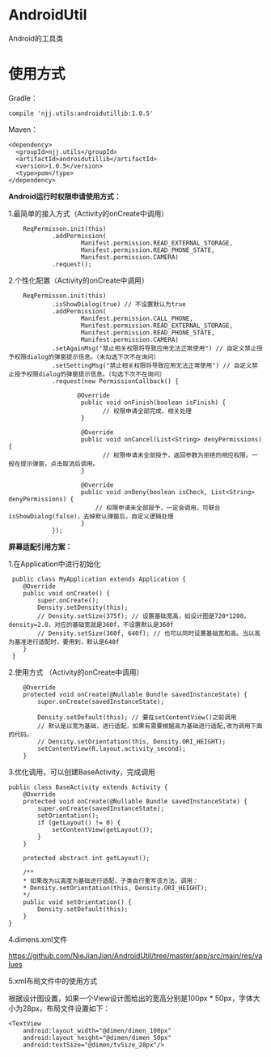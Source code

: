 # AndroidUtil
Android的工具类

# 使用方式

Gradle：

    compile 'njj.utils:androidutillib:1.0.5'

Maven：

    <dependency>
      <groupId>njj.utils</groupId>
      <artifactId>androidutillib</artifactId>
      <version>1.0.5</version>
      <type>pom</type>
    </dependency>


**Android运行时权限申请使用方式：**

1.最简单的接入方式（Activity的onCreate中调用）
        
        ReqPermisson.init(this)
                .addPermission(
                        Manifest.permission.READ_EXTERNAL_STORAGE,
                        Manifest.permission.READ_PHONE_STATE,
                        Manifest.permission.CAMERA)
                .request();

2.个性化配置（Activity的onCreate中调用）
        
        ReqPermisson.init(this)
                .isShowDialog(true) // 不设置默认为true
                .addPermission(
                        Manifest.permission.CALL_PHONE,
                        Manifest.permission.READ_EXTERNAL_STORAGE,
                        Manifest.permission.READ_PHONE_STATE,
                        Manifest.permission.CAMERA)
                .setAgainMsg("禁止相关权限将导致应用无法正常使用") // 自定义禁止授予权限dialog的弹窗提示信息。（未勾选下次不在询问）
                .setSettingMsg("禁止相关权限将导致应用无法正常使用") // 自定义禁止授予权限dialog的弹窗提示信息。（勾选下次不在询问）
                .request(new PermissionCallback() {

                       @Override
                        public void onFinish(boolean isFinish) {
                              // 权限申请全部完成，相关处理
                        }

                        @Override
                        public void onCancel(List<String> denyPermissions) {
                              // 权限申请未全部授予，返回参数为拒绝的相应权限。一般在提示弹窗，点击取消后调用。
                        }

                        @Override
                        public void onDeny(boolean isCheck, List<String> denyPermissions) {
                            // 权限申请未全部授予，一定会调用，可联合isShowDialog(false)，去掉默认弹窗后，自定义逻辑处理
                        }
                });
                

**屏幕适配引用方案：**

1.在Application中进行初始化
    
     public class MyApplication extends Application {
        @Override
        public void onCreate() {
            super.onCreate();
            Density.setDensity(this);
            // Density.setSize(375f); // 设置基础宽高，如设计图是720*1280，density=2.0，对应的基础宽就是360f，不设置默认是360f
            // Density.setSize(360f, 640f); // 也可以同时设置基础宽和高。当以高为基准进行适配时，要用到，默认是640f
        }
     }
    
2.使用方式 （Activity的onCreate中调用）

        @Override
        protected void onCreate(@Nullable Bundle savedInstanceState) {
            super.onCreate(savedInstanceState);

            Density.setDefault(this); // 要在setContentView()之前调用
            // 默认是以宽为基础，进行适配，如果有需要根据高为基础进行适配,改为调用下面的代码。
            // Density.setOrientation(this, Density.ORI_HEIGHT);
            setContentView(R.layout.activity_second);
        }

3.优化调用，可以创建BaseActivity，完成调用

    public class BaseActivity extends Activity {
        @Override
        protected void onCreate(@Nullable Bundle savedInstanceState) {
            super.onCreate(savedInstanceState);
            setOrientation();
            if (getLayout() != 0) {
                setContentView(getLayout());
            }
        }

        protected abstract int getLayout();

        /**
        * 如果改为以高度为基础进行适配，子类自行重写该方法，调用：
        * Density.setOrientation(this, Density.ORI_HEIGHT);
        */
        public void setOrientation() {
            Density.setDefault(this);
        }
    }

4.dimens.xml文件

https://github.com/NieJianJian/AndroidUtil/tree/master/app/src/main/res/values

5.xml布局文件中的使用方式

根据设计图设置，如果一个View设计图给出的宽高分别是100px * 50px，字体大小为28px，布局文件设置如下：
    
    <TextView
        android:layout_width="@dimen/dimen_100px"
        android:layout_height="@dimen/dimen_50px"
        android:textSize="@dimen/tvSize_28px"/>